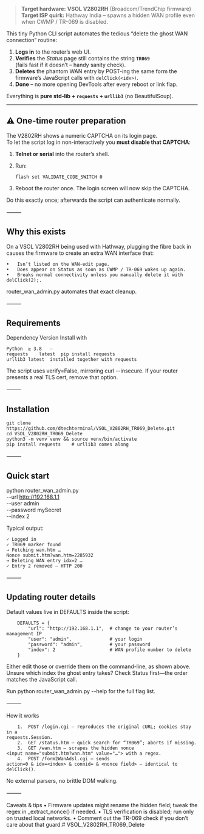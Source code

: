> **Target hardware:** **VSOL V2802RH** (Broadcom/TrendChip firmware)  
> **Target ISP quirk:** Hathway India – spawns a hidden WAN profile even when CWMP / TR-069 is disabled.

This tiny Python CLI script automates the tedious “delete the ghost WAN
connection” routine:

1. **Logs in** to the router’s web UI.  
2. **Verifies** the *Status* page still contains the string **`TR069`**  
   (fails fast if it doesn’t – handy sanity check).  
3. **Deletes** the phantom WAN entry by POST-ing the same form the firmware’s
   JavaScript calls with `delClick(<idx>)`.  
4. **Done** – no more opening DevTools after every reboot or link flap.

Everything is **pure std-lib + `requests` + `urllib3`** (no BeautifulSoup).

---

## ⚠️ One-time router preparation

The V2802RH shows a numeric CAPTCHA on its login page.  
To let the script log in non-interactively you **must disable that CAPTCHA**:

1. **Telnet or serial** into the router’s shell.  
2. Run:

   ```shell
   flash set VALIDATE_CODE_SWITCH 0
3.	Reboot the router once. The login screen will now skip the CAPTCHA.

Do this exactly once; afterwards the script can authenticate normally.

⸻

## Why this exists

On a VSOL V2802RH being used with Hathway, plugging the fibre back in causes
the firmware to create an extra WAN interface that:

	•	Isn’t listed on the WAN-edit page.
	•	Does appear on Status as soon as CWMP / TR-069 wakes up again.
	•	Breaks normal connectivity unless you manually delete it with delClick(2);.

router_wan_admin.py automates that exact cleanup.

⸻

## Requirements

Dependency	Version	Install with
    
    Python	≥ 3.8	—
    requests	latest	pip install requests
    urllib3	latest	installed together with requests

The script uses verify=False, mirroring curl --insecure.
If your router presents a real TLS cert, remove that option.

⸻

## Installation

    git clone https://github.com/dtechterminal/VSOL_V2802RH_TR069_Delete.git
    cd VSOL_V2802RH_TR069_Delete
    python3 -m venv venv && source venv/bin/activate
    pip install requests    # urllib3 comes along


⸻

## Quick start

python router_wan_admin.py \
  --url      http://192.168.1.1 \
  --user     admin \
  --password mySecret \
  --index    2

Typical output:

    ✓ Logged in
    ✓ TR069 marker found
    → Fetching wan.htm …
    Nonce submit.htm?wan.htm=2285932
    → Deleting WAN entry idx=2 …
    ✓ Entry 2 removed – HTTP 200


⸻

## Updating router details

Default values live in DEFAULTS inside the script:

        DEFAULTS = {
            "url": "http://192.168.1.1",  # change to your router’s management IP
            "user": "admin",              # your login
            "password": "admin",          # your password
            "index": 2                    # WAN profile number to delete
        }

Either edit those or override them on the command-line, as shown above.
Unsure which index the ghost entry takes? Check Status first—the order
matches the JavaScript call.

Run python router_wan_admin.py --help for the full flag list.

⸻

How it works

        1.	POST /login.cgi – reproduces the original cURL; cookies stay in a
    requests.Session.
        2.	GET /status.htm – quick search for “TR069”; aborts if missing.
        3.	GET /wan.htm – scrapes the hidden nonce
    <input name="submit.htm?wan.htm" value="…"> with a regex.
        4.	POST /form2WanAdsl.cgi – sends
    action=0 & idx=<index> & connid= & <nonce field> – identical to
    delClick().

No external parsers, no brittle DOM walking.

⸻

Caveats & tips
	•	Firmware updates might rename the hidden field; tweak the regex in
_extract_nonce() if needed.
	•	TLS verification is disabled; run only on trusted local networks.
	•	Comment out the TR-069 check if you don’t care about that guard.# VSOL_V2802RH_TR069_Delete